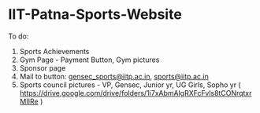 # IIT-Patna-Sports-Website

To do:

1. Sports Achievements
2. Gym Page - Payment Button, Gym pictures
3. Sponsor page
4. Mail to button: gensec_sports@iitp.ac.in, sports@iitp.ac.in
5. Sports council pictures - VP, Gensec, Junior yr, UG Girls, Sopho yr
   ( https://drive.google.com/drive/folders/1i7xAbmAlgRXFcFvls8tCONrqtxrMIIRe )
